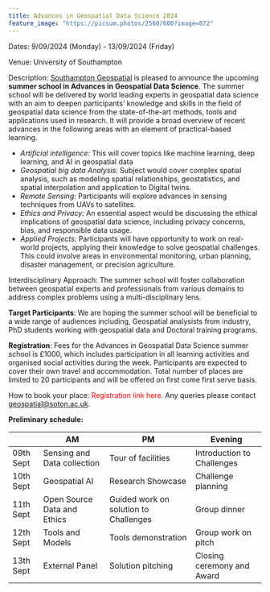 ```yaml
---
title: Advances in Geospatial Data Science 2024
feature_image: "https://picsum.photos/2560/600?image=872"
---
```


Dates: 9/09/2024 (Monday) - 13/09/2024 (Friday)

Venue: University of Southampton 

Description: [Southampton Geospatial](https://www.southampton.ac.uk/research/institutes-centres/southampton-geospatial) is pleased to announce the upcoming __summer school in Advances in Geospatial Data Science__. The summer school will be delivered by world leading experts in geospatial data science with an aim to deepen participants’ knowledge and skills in the field of geospatial data science from the state-of-the-art methods, tools and applications used in research. It will provide a broad overview of recent advances in the following areas with an element of practical-based learning. 

- _Artificial intelligence:_ This will cover topics like machine learning, deep learning, and AI in geospatial data 
- _Geospatial big data Analysis:_ Subject would cover complex spatial analysis, such as modeling spatial relationships, geostatistics, and spatial interpolation and application to Digital twins.  
- _Remote Sensing:_ Participants will explore advances in sensing techniques from UAVs to satellites.  
- _Ethics and Privacy:_ An essential aspect would be discussing the ethical implications of geospatial data science, including privacy concerns, bias, and responsible data usage. 
- _Applied Projects:_ Participants will have opportunity to work on real-world projects, applying their knowledge to solve geospatial challenges. This could involve areas in environmental monitoring, urban planning, disaster management, or precision agriculture. 


Interdisciplinary Approach: The summer school will foster collaboration between geospatial experts and professionals from various domains to address complex problems using a multi-disciplinary lens. 

__Target Participants__:  We are hoping the summer school will be beneficial to a wide range of audiences including, Geospatial analysists from industry, PhD students working with geospatial data and Doctoral training programs.

__Registration__:  Fees for the Advances in Geospatial Data Science summer school is £1000, which includes participation in all learning activities and organised social activities during the week. Participants are expected to cover their own travel and accommodation. Total number of places are limited to 20 participants and will be offered on first come first serve basis. 

How to book your place: <span style="color:red">Registration link here</span>. Any queries please contact [geospatial@soton.ac.uk](mailto:geospatial@soton.ac.uk).

__Preliminary schedule:__

|			| AM	                      |	PM                                     | Evening                    |
|-----------|-----------------------------|----------------------------------------|----------------------------|
|09th Sept	| Sensing and Data collection | Tour of facilities                     | Introduction to Challenges |
|10th Sept  | Geospatial AI               | Research Showcase 	                   | Challenge planning         |
|11th Sept  | Open Source Data and Ethics | Guided work  on solution to Challenges | Group dinner               |
|12th Sept  | Tools and Models            | Tools demonstration                    | Group work on pitch        |
|13th Sept  | External Panel              | Solution pitching                      | Closing ceremony and Award |


 


